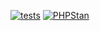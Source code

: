 [![tests](https://github.com/PascalKleindienst/fiov/actions/workflows/tests.yml/badge.svg)](https://github.com/PascalKleindienst/fiov/actions/workflows/tests.yml)
[![PHPStan](https://github.com/PascalKleindienst/fiov/actions/workflows/phpstan.yml/badge.svg)](https://github.com/PascalKleindienst/fiov/actions/workflows/phpstan.yml)
